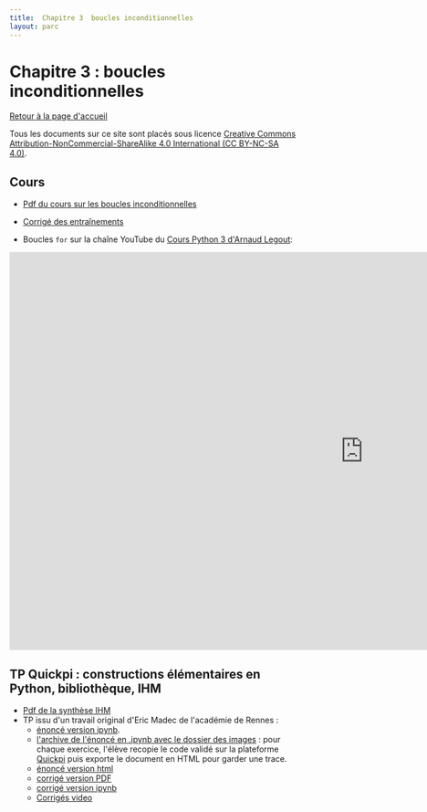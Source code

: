 ```yaml
---
title:  Chapitre 3  boucles inconditionnelles
layout: parc
---
```




# Chapitre 3 : boucles inconditionnelles

[Retour à la page d'accueil](https://parc-nsi.github.io/premiere-nsi/index.html)

Tous les documents sur ce site sont   placés sous licence [Creative Commons Attribution-NonCommercial-ShareAlike 4.0 International (CC BY-NC-SA 4.0)](https://creativecommons.org/licenses/by-nc-sa/4.0/).

## Cours

* [Pdf du cours sur les boucles inconditionnelles](chapitre3/cours/Cours_2_Boucles.pdf)

* [Corrigé des entraînements](chapitre3/Corrige_Ent_C3.pdf)

* Boucles `for` sur la chaîne YouTube du [Cours Python 3 d'Arnaud Legout](https://www.youtube.com/channel/UCIlUBOXnXjxdjmL_atU53kA):

<iframe width="1239" height="697" src="https://www.youtube.com/embed/Y-Ri2gdiOTA?list=PL2CXLryTKuwwlCGfgpApOTmMn7_dbtwWa" frameborder="0" allow="accelerometer; autoplay; clipboard-write; encrypted-media; gyroscope; picture-in-picture" allowfullscreen></iframe>

 
## TP Quickpi : constructions élémentaires en Python, bibliothèque, IHM

* [Pdf de la synthèse IHM](IHM-peripheriques/NSI-IHM-Cours2020V1.pdf)
* TP issu d'un travail original d'Eric Madec de l'académie de Rennes :
  * [énoncé version ipynb](https://mybinder.org/v2/gh/parc-nsi/premiere-nsi/master?filepath=chapitre3/quickpi/TP-Quick_Pi-Objets_connectes-Parcours_1-Eleve.ipynb).
  * [l'archive de l'énoncé en .ipynb avec le dossier des images](chapitre3/quickpi/TP-Quick-Pi-Eleves.zip) : pour chaque exercice, l'élève recopie le code validé sur la plateforme [Quickpi](https://amazon.quick-pi.org/) puis  exporte le document en HTML pour garder une trace.
  * [énoncé version html](chapitre3/quickpi/TP-Quick_Pi-Objets_connectes-Parcours_1-Eleve.html)
  * [corrigé version PDF](chapitre3/quickpi/TP-Quick_Pi-Objets_connectes-Parcours_1-Correction.pdf)
  * [corrigé version ipynb](https://mybinder.org/v2/gh/parc-nsi/premiere-nsi/master?filepath=chapitre3/quickpi/TP-Quick_Pi-Objets_connectes-Parcours_1-Correction.ipynb)
  * [Corrigés video](https://tube.ac-lyon.fr/videos/watch/playlist/33c4984a-b64e-46cb-b0eb-3118f9728953)


